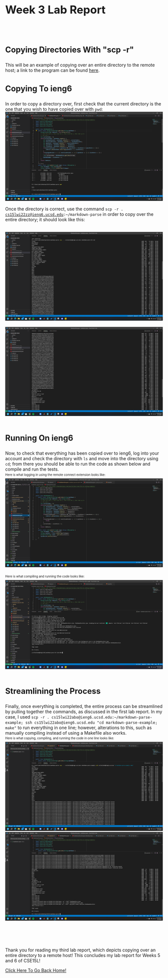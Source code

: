 <h1 style="font-size:35px;">Week 3 Lab Report</h1>
<br>
<br>

<h3 style="font-size:25px;">Copying Directories With "scp -r"</h3>
This will be an example of copying over an entire directory to the remote host; a link to the program can be found <a href="https://ucsd-cse15l-w22.github.io/week/week5/#group-choice-3-copy-whole-directories-with-scp--r">here</a>.

<br>

<h3 style="font-size:25px;">Copying To ieng6</h3>
In order to copy a directory over, first check that the current directory is the one that you wish to have copied over with <code>pwd</code>:

<br>
<img src="CorrectDirectory.png">
<br>

Once the directory is correct, use the command <code>scp -r . cs15lwi22zz@ieng6.ucsd.edu:~/markdown-parse</code> in order to copy over the entire directory; it should look like this:

<br>
<img src="SCPCopied.png">
<br>

<br>
<img src="SCPCopied2.png">
<br>


<br>

<h3 style="font-size:25px;">Running On ieng6</h3>
Now, to check that everything has been copied over to ieng6, log into your account and check the directory with <code>ls</code> and move into the directory using <code>cd</code>; from there you should be able to run the code as shown below and compile and run the tests.

<br>
<sub><sup>Here is what logging in using the remote connect extension looks like:</sup></sub>
<br/>
<img src="RemoteConnected.png">
<br>

<br>
<sub><sup>Here is what compiling and running the code looks like:</sup></sub>
<br/>
<img src="RunningRemoteConnected.png">
<br>


<br>

<h3 style="font-size:25px;">Streamlining the Process</h3>
Finally, once everything is completed, the entire process can be streamlined by pulling together the commands, as discussed in the first lab report. In my case, I used <code>scp -r . cs15lwi22abo@ieng6.ucsd.edu:~/markdown-parse-example; ssh cs15lwi22abo@ieng6.ucsd.edu "cd markdown-parse-example; make"</code> to run everything in one line; however, alterations to this, such as manually compiling instead of using a Makefile also works. 

<br>
<sub><sup>Here is what copying, compiling, and running the code in one line looks like:</sup></sub>
<br/>
<img src="QuickCopy.png">
<img src="QuickCopyContinued.png">
<br>

<br>
<br>
<br>
<br>

Thank you for reading my third lab report, which depicts copying over an entire directory to a remote host! This concludes my lab report for Weeks 5 and 6 of CSE15L! 

<a href="https://lasteternity.github.io/cse15l-lab-reports/">Click Here To Go Back Home!</a>
